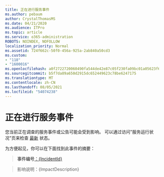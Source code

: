 ```yaml
---
title: 正在进行服务事件
ms.author: pebaum
author: CrystalThomasMS
ms.date: 04/21/2020
ms.audience: ITPro
ms.topic: article
ms.service: o365-administration
ROBOTS: NOINDEX, NOFOLLOW
localization_priority: Normal
ms.assetid: 724f662c-50f0-456a-925a-2ab840a50cd3
ms.custom:
- "118"
- "1600016"
ms.openlocfilehash: a0f2722720060490fa544de42e87c05f230fa09bc01a05623f6d985f1f058042
ms.sourcegitcommit: b5f7da89a650d2915dc652449623c78be6247175
ms.translationtype: MT
ms.contentlocale: zh-CN
ms.lasthandoff: 08/05/2021
ms.locfileid: "54074238"
---
```

# <a name="service-incident-in-progress"></a>正在进行服务事件

您当前正在调查的服务事件或公告可能会受到影响。 可以通过访问"服务运行状况"页来检查 [最新](https://admin.microsoft.com/adminportal/home#/servicehealth) 状态。
  
为方便起见，你可以在下面找到此事件的摘要：
  
> **事件编号**[：{IncidentId}](https://admin.microsoft.com/adminportal/home#/servicehealth)

> 影响说明：{ImpactDescription}
